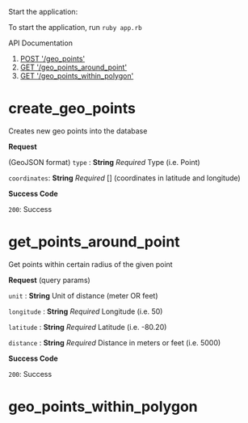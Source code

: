 Start the application:

To start the application, run `ruby app.rb`


API Documentation

1.  <a href="#create_geo_points"> POST '/geo_points' </a>
2.  <a href="#get_points_around_point"> GET '/geo_points_around_point' </a>
3.  <a href="#get_points_within_polygon"> GET '/geo_points_within_polygon' </a>


# create_geo_points

Creates new  geo points into the database

**Request**  

(GeoJSON format)
`type` : **String** *Required* Type (i.e. Point)

`coordinates`: **String** *Required*  [] (coordinates in latitude and longitude)

**Success Code**

`200`: Success

# get_points_around_point

Get points within certain radius of the given point

**Request** (query params)

`unit` : **String** Unit of distance (meter OR feet)

`longitude` : **String** *Required* Longitude (i.e. 50)

`latitude` : **String** *Required* Latitude (i.e. -80.20)

`distance` : **String** *Required* Distance in meters or feet (i.e. 5000)

**Success Code**

`200`: Success

# geo_points_within_polygon

